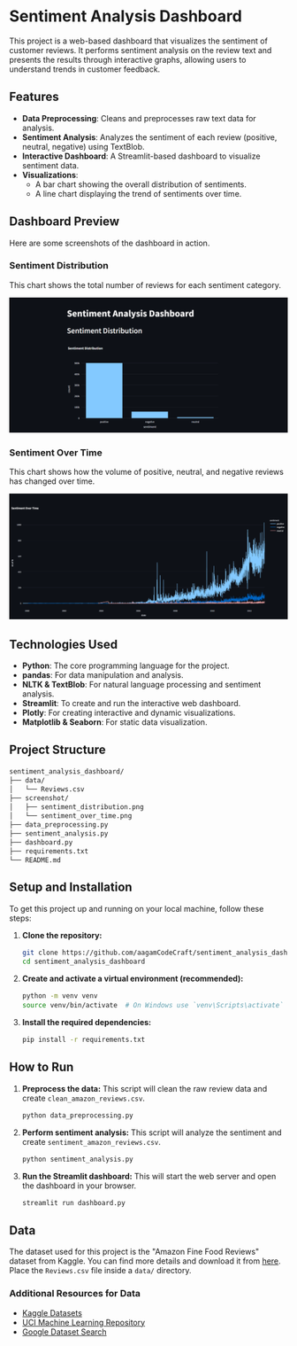 # Sentiment Analysis Dashboard

This project is a web-based dashboard that visualizes the sentiment of customer reviews. It performs sentiment analysis on the review text and presents the results through interactive graphs, allowing users to understand trends in customer feedback.

## Features

-   **Data Preprocessing**: Cleans and preprocesses raw text data for analysis.
-   **Sentiment Analysis**: Analyzes the sentiment of each review (positive, neutral, negative) using TextBlob.
-   **Interactive Dashboard**: A Streamlit-based dashboard to visualize sentiment data.
-   **Visualizations**:
    -   A bar chart showing the overall distribution of sentiments.
    -   A line chart displaying the trend of sentiments over time.

## Dashboard Preview

Here are some screenshots of the dashboard in action.

### Sentiment Distribution

This chart shows the total number of reviews for each sentiment category.

![Sentiment Distribution](screenshot/sentiment_distribution.png)

### Sentiment Over Time

This chart shows how the volume of positive, neutral, and negative reviews has changed over time.

![Sentiment Over Time](screenshot/sentiment_over_time.png)

## Technologies Used

-   **Python**: The core programming language for the project.
-   **pandas**: For data manipulation and analysis.
-   **NLTK & TextBlob**: For natural language processing and sentiment analysis.
-   **Streamlit**: To create and run the interactive web dashboard.
-   **Plotly**: For creating interactive and dynamic visualizations.
-   **Matplotlib & Seaborn**: For static data visualization.

## Project Structure

```
sentiment_analysis_dashboard/
├── data/
│   └── Reviews.csv
├── screenshot/
│   ├── sentiment_distribution.png
│   └── sentiment_over_time.png
├── data_preprocessing.py
├── sentiment_analysis.py
├── dashboard.py
├── requirements.txt
└── README.md
```

## Setup and Installation

To get this project up and running on your local machine, follow these steps:

1.  **Clone the repository:**
    ```sh
    git clone https://github.com/aagamCodeCraft/sentiment_analysis_dashboard.git
    cd sentiment_analysis_dashboard
    ```

2.  **Create and activate a virtual environment (recommended):**
    ```sh
    python -m venv venv
    source venv/bin/activate  # On Windows use `venv\Scripts\activate`
    ```

3.  **Install the required dependencies:**
    ```sh
    pip install -r requirements.txt
    ```

## How to Run

1.  **Preprocess the data:**
    This script will clean the raw review data and create `clean_amazon_reviews.csv`.
    ```sh
    python data_preprocessing.py
    ```

2.  **Perform sentiment analysis:**
    This script will analyze the sentiment and create `sentiment_amazon_reviews.csv`.
    ```sh
    python sentiment_analysis.py
    ```

3.  **Run the Streamlit dashboard:**
    This will start the web server and open the dashboard in your browser.
    ```sh
    streamlit run dashboard.py
    ```

## Data

The dataset used for this project is the "Amazon Fine Food Reviews" dataset from Kaggle. You can find more details and download it from [here](https://www.kaggle.com/datasets/snap/amazon-fine-food-reviews). Place the `Reviews.csv` file inside a `data/` directory.

### Additional Resources for Data
- [Kaggle Datasets](https://www.kaggle.com/datasets)
- [UCI Machine Learning Repository](https://archive.ics.uci.edu/ml/datasets.php)
- [Google Dataset Search](https://datasetsearch.research.google.com/)